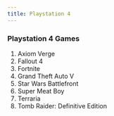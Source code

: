 ```yaml
---
title: Playstation 4
---
```


### Playstation 4 Games

<ol>
<li>Axiom Verge</li>
<li>Fallout 4</li>
<li>Fortnite</li>
<li>Grand Theft Auto V</li>
<li>Star Wars Battlefront</li>
<li>Super Meat Boy</li>
<li>Terraria</li>
<li>Tomb Raider: Definitive Edition</li>
</ol>
